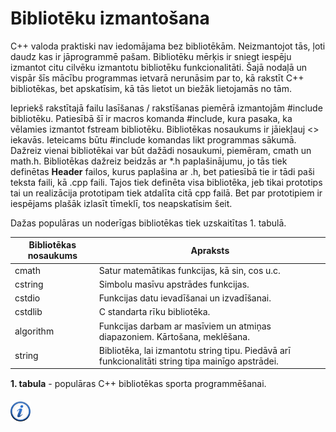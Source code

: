 # Bibliotēku izmantošana

C++ valoda praktiski nav iedomājama bez bibliotēkām. Neizmantojot tās, ļoti daudz kas ir jāprogrammē pašam. Bibliotēku mērķis ir sniegt iespēju izmantot citu cilvēku izmantotu bibliotēku funkcionalitāti. Šajā nodaļā un vispār šīs mācību programmas ietvarā nerunāsim par to, kā rakstīt C++ bibliotēkas, bet apskatīsim, kā tās lietot un biežāk lietojamās no tām.

Iepriekš rakstītajā failu lasīšanas / rakstīšanas piemērā izmantojām #include <fstream> bibliotēku. Patiesībā šī ir macros komanda #include, kura pasaka, ka vēlamies izmantot fstream bibliotēku. Bibliotēkas nosaukums ir jāiekļauj <> iekavās. Ieteicams būtu #include komandas likt programmas sākumā. Dažreiz vienai bibliotēkai var būt dažādi nosaukumi, piemēram, cmath un math.h. Bibliotēkas dažreiz beidzās ar *.h paplašinājumu, jo tās tiek definētas **Header** failos, kurus paplašina ar .h, bet patiesībā tie ir tādi paši teksta faili, kā .cpp faili. Tajos tiek definēta visa bibliotēka, jeb tikai prototips tai un realizācija prototipam tiek atdalīta citā cpp failā. Bet par prototipiem ir iespējams plašāk izlasīt tīmeklī, tos neapskatīsim šeit.

Dažas populāras un noderīgas bibliotēkas tiek uzskaitītas 1. tabulā.

Bibliotēkas nosaukums | Apraksts
---|---
cmath | Satur matemātikas funkcijas, kā sin, cos u.c.
cstring | Simbolu masīvu apstrādes funkcijas.
cstdio | Funkcijas datu ievadīšanai un izvadīšanai.
cstdlib | C standarta rīku bibliotēka.
algorithm | Funkcijas darbam ar masīviem un atmiņas diapazoniem. Kārtošana, meklēšana.
string | Bibliotēka, lai izmantotu string tipu. Piedāvā arī funkcionalitāti string tipa mainīgo apstrādei.



**1. tabula** - populāras C++ bibliotēkas sporta programmēšanai.


<a href="http://www.cplusplus.com/reference/" target="_blank">![Vairāk informācija](/media/theory/information.png)</a>